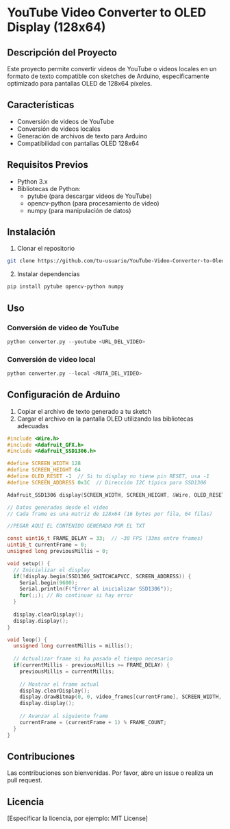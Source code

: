 # YouTube Video Converter to OLED Display (128x64)

## Descripción del Proyecto
Este proyecto permite convertir videos de YouTube o videos locales en un formato de texto compatible con sketches de Arduino, específicamente optimizado para pantallas OLED de 128x64 píxeles.

## Características
- Conversión de videos de YouTube
- Conversión de videos locales
- Generación de archivos de texto para Arduino
- Compatibilidad con pantallas OLED 128x64

## Requisitos Previos
- Python 3.x
- Bibliotecas de Python:
  - pytube (para descargar videos de YouTube)
  - opencv-python (para procesamiento de video)
  - numpy (para manipulación de datos)

## Instalación
1. Clonar el repositorio
```bash
git clone https://github.com/tu-usuario/YouTube-Video-Converter-to-Oled-Display-128-x-64.git
```

2. Instalar dependencias
```bash
pip install pytube opencv-python numpy
```

## Uso
### Conversión de video de YouTube
```python
python converter.py --youtube <URL_DEL_VIDEO>
```

### Conversión de video local
```python
python converter.py --local <RUTA_DEL_VIDEO>
```

## Configuración de Arduino
1. Copiar el archivo de texto generado a tu sketch
2. Cargar el archivo en la pantalla OLED utilizando las bibliotecas adecuadas
```c
#include <Wire.h>
#include <Adafruit_GFX.h>
#include <Adafruit_SSD1306.h>

#define SCREEN_WIDTH 128
#define SCREEN_HEIGHT 64
#define OLED_RESET -1  // Si tu display no tiene pin RESET, usa -1
#define SCREEN_ADDRESS 0x3C  // Dirección I2C típica para SSD1306

Adafruit_SSD1306 display(SCREEN_WIDTH, SCREEN_HEIGHT, &Wire, OLED_RESET);

// Datos generados desde el video
// Cada frame es una matriz de 128x64 (16 bytes por fila, 64 filas)

//PEGAR AQUI EL CONTENIDO GENERADO POR EL TXT

const uint16_t FRAME_DELAY = 33;  // ~30 FPS (33ms entre frames)
uint16_t currentFrame = 0;
unsigned long previousMillis = 0;

void setup() {
  // Inicializar el display
  if(!display.begin(SSD1306_SWITCHCAPVCC, SCREEN_ADDRESS)) {
    Serial.begin(9600);
    Serial.println(F("Error al inicializar SSD1306"));
    for(;;); // No continuar si hay error
  }
  
  display.clearDisplay();
  display.display();
}

void loop() {
  unsigned long currentMillis = millis();
  
  // Actualizar frame si ha pasado el tiempo necesario
  if(currentMillis - previousMillis >= FRAME_DELAY) {
    previousMillis = currentMillis;
    
    // Mostrar el frame actual
    display.clearDisplay();
    display.drawBitmap(0, 0, video_frames[currentFrame], SCREEN_WIDTH, SCREEN_HEIGHT, WHITE);
    display.display();
    
    // Avanzar al siguiente frame
    currentFrame = (currentFrame + 1) % FRAME_COUNT;
  }
}
```

## Contribuciones
Las contribuciones son bienvenidas. Por favor, abre un issue o realiza un pull request.

## Licencia
[Especificar la licencia, por ejemplo: MIT License]